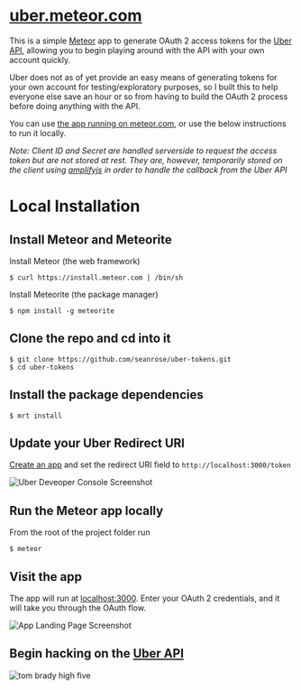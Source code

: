 # [uber.meteor.com](https://uber.meteor.com/)

This is a simple [Meteor](http://docs.meteor.com/) app to generate OAuth 2 access tokens for the [Uber API](https://developer.uber.com/), allowing you to begin playing around with the API with your own account quickly.

Uber does not as of yet provide an easy means of generating tokens for your own account for testing/exploratory purposes, so I built this to help everyone else save an hour or so from having to build the OAuth 2 process before doing anything with the API.

You can use [the app running on meteor.com](https://uber.meteor.com/), or use the below instructions to run it locally.

*Note: Client ID and Secret are handled serverside to request the access token but are not stored at rest. They are, however, temporarily stored on the client using [amplifyjs](http://amplifyjs.com/) in order to handle the callback from the Uber API*

# Local Installation

## Install Meteor and Meteorite

Install Meteor (the web framework)

	$ curl https://install.meteor.com | /bin/sh

Install Meteorite (the package manager)

	$ npm install -g meteorite

## Clone the repo and cd into it

	$ git clone https://github.com/seanrose/uber-tokens.git
	$ cd uber-tokens

## Install the package dependencies

	$ mrt install

## Update your Uber Redirect URI

[Create an app](https://login.uber.com/applications) and set the redirect URI field to `http://localhost:3000/token`

![Uber Deveoper Console Screenshot](https://www.evernote.com/shard/s146/sh/2730806c-afd1-44f3-b8ec-f52ba8cf04c0/061d545717358fc68b83950eba3d75c9/deep/0/8-23-14,-10-43-PM.png)

## Run the Meteor app locally

From the root of the project folder run

	$ meteor

## Visit the app

The app will run at [localhost:3000](http://localhost:3000). Enter your OAuth 2 credentials, and it will take you through the OAuth flow.

![App Landing Page Screenshot](https://www.evernote.com/shard/s146/sh/14042655-8ed3-40ec-92ae-5004b669acd5/2829c526952958a06bfffc0faa5b34ea/deep/0/8-23-14,-10-49-PM.png)

## Begin hacking on the [Uber API](https://developer.uber.com/v1/endpoints/)

![tom brady high five](http://i.imgur.com/DT28r0j.gif)
